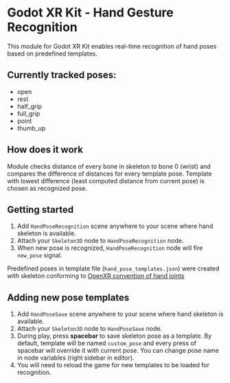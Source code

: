 # Godot XR Kit - Hand Gesture Recognition

This module for Godot XR Kit enables real-time recognition of hand poses based on predefined templates.

## Currently tracked poses:

- open
- rest
- half_grip
- full_grip
- point
- thumb_up

## How does it work

Module checks distance of every bone in skeleton to bone 0 (wrist) and compares the difference of distances for every template pose. Template with lowest difference (least computed distance from current pose) is chosen as recognized pose.

## Getting started

1. Add `HandPoseRecognition` scene anywhere to your scene where hand skeleton is available. 
2. Attach your `Skeleton3D` node to `HandPoseRecognition` node. 
3. When new pose is recognized, `HandPoseRecognition` node will fire `new_pose` signal. 

Predefined poses in template file (`hand_pose_templates.json`) were created with skeleton conforming to [OpenXR convention of hand joints](https://registry.khronos.org/OpenXR/specs/1.0/html/xrspec.html#_conventions_of_hand_joints)

## Adding new pose templates

1. Add `HandPoseSave` scene anywhere to your scene where hand skeleton is available.
2. Attach your `Skeleton3D` node to `HandPoseSave` node. 
3. During play, press **spacebar** to save skeleton pose as a template. By default, template will be named `custom_pose` and every press of spacebar will override it with current pose. You can change pose name in node variables (right sidebar in editor).
4. You will need to reload the game for new templates to be loaded for recognition.
